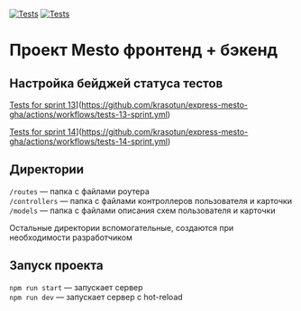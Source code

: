 [![Tests](https://github.com/yandex-praktikum/express-mesto-gha/actions/workflows/tests-13-sprint.yml/badge.svg)](https://github.com/yandex-praktikum/express-mesto-gha/actions/workflows/tests-13-sprint.yml) [![Tests](https://github.com/yandex-praktikum/express-mesto-gha/actions/workflows/tests-14-sprint.yml/badge.svg)](https://github.com/yandex-praktikum/express-mesto-gha/actions/workflows/tests-14-sprint.yml)

# Проект Mesto фронтенд + бэкенд

## Настройка бейджей статуса тестов

[Tests for sprint 13](https://github.com/krasotun/express-mesto-gha/actions/workflows/tests-13-sprint.yml/badge.svg)](https://github.com/krasotun/express-mesto-gha/actions/workflows/tests-13-sprint.yml)

[Tests for sprint 14](https://github.com/krasotun/express-mesto-gha/actions/workflows/tests-14-sprint.yml/badge.svg)](https://github.com/krasotun/express-mesto-gha/actions/workflows/tests-14-sprint.yml)

## Директории

`/routes` — папка с файлами роутера  
`/controllers` — папка с файлами контроллеров пользователя и карточки  
`/models` — папка с файлами описания схем пользователя и карточки

Остальные директории вспомогательные, создаются при необходимости разработчиком

## Запуск проекта

`npm run start` — запускает сервер  
`npm run dev` — запускает сервер с hot-reload
